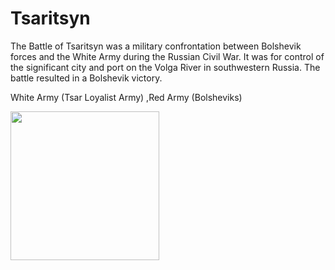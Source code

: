# Tsaritsyn
The Battle of Tsaritsyn was a military confrontation between Bolshevik
forces and the White Army during the Russian Civil War. It was for
control of the significant city and port on the Volga River in
southwestern Russia. The battle resulted in a Bolshevik victory.

White Army (Tsar Loyalist Army) ,Red Army (Bolsheviks)

<img src="https://raw.githubusercontent.com/Civ13/civ13-wiki/master/assets/images/Red_Army.png" height=238>